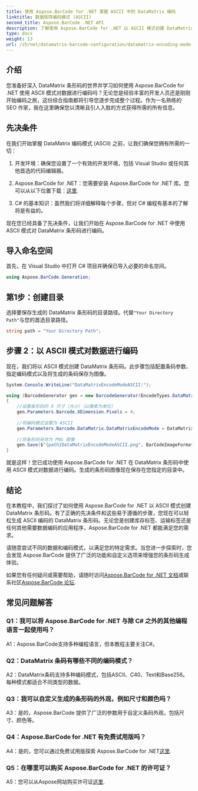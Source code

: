 ```yaml
---
title: 使用 Aspose.BarCode for .NET 掌握 ASCII 中的 DataMatrix 编码
linktitle: 数据矩阵编码模式 (ASCII)
second_title: Aspose.BarCode .NET API
description: 了解使用 Aspose.BarCode for .NET 以 ASCII 模式创建 DataMatrix 条形码。开发人员的分步指南。
type: docs
weight: 13
url: /zh/net/datamatrix-barcode-configuration/datamatrix-encoding-mode-ascii/
---
```

## 介绍

您准备好深入 DataMatrix 条形码的世界并学习如何使用 Aspose.BarCode for .NET 使用 ASCII 模式对数据进行编码吗？无论您是经验丰富的开发人员还是刚刚开始编码之旅，这份综合指南都将引导您逐步完成整个过程。作为一名熟练的 SEO 作家，我在这里确保您以清晰且引人入胜的方式获得所需的所有信息。

## 先决条件

在我们开始掌握 DataMatrix 编码模式 (ASCII) 之前，让我们确保您拥有所需的一切：

1. 开发环境：确保您设置了一个有效的开发环境，包括 Visual Studio 或任何其他首选的代码编辑器。

2.  Aspose.BarCode for .NET：您需要安装 Aspose.BarCode for .NET 库。您可以从以下位置下载：[这里](https://releases.aspose.com/barcode/net/).

3. C# 的基本知识：虽然我们将详细解释每个步骤，但对 C# 编程有基本的了解将是有益的。

现在您已经具备了先决条件，让我们开始在 Aspose.BarCode for .NET 中使用 ASCII 模式对 DataMatrix 条形码进行编码。

## 导入命名空间

首先，在 Visual Studio 中打开 C# 项目并确保已导入必要的命名空间。

```csharp
using Aspose.BarCode.Generation;
```

## 第1步：创建目录

选择要保存生成的 DataMatrix 条形码的目录路径。代替`"Your Directory Path"`与您的首选目录路径。

```csharp
string path = "Your Directory Path";
```

## 步骤 2：以 ASCII 模式对数据进行编码

现在，我们将以 ASCII 模式创建 DataMatrix 条形码。此步骤包括配置条码参数、指定编码模式以及将生成的条码保存为图像。

```csharp
System.Console.WriteLine("DataMatrixEncodeModeASCII:");

using (BarcodeGenerator gen = new BarcodeGenerator(EncodeTypes.DataMatrix, "Aspose"))
{
    //设置条形码的 X 尺寸（大小）（以像素为单位）
    gen.Parameters.Barcode.XDimension.Pixels = 4;
    
    //将编码模式设置为 ASCII
    gen.Parameters.Barcode.DataMatrix.DataMatrixEncodeMode = DataMatrixEncodeMode.ASCII;
    
    //将条形码另存为 PNG 图像
    gen.Save($"{path}DataMatrixEncodeModeASCII.png", BarCodeImageFormat.Png);
}
```

就是这样！您已成功使用 Aspose.BarCode for .NET 在 DataMatrix 条形码中使用 ASCII 模式对数据进行编码。生成的条形码图像现在保存在您指定的目录中。

## 结论

在本教程中，我们探讨了如何使用 Aspose.BarCode for .NET 以 ASCII 模式创建 DataMatrix 条形码。有了正确的先决条件和这些易于遵循的步骤，您现在可以轻松生成 ASCII 编码的 DataMatrix 条形码。无论您是创建库存标签、运输标签还是任何其他需要数据编码的应用程序，Aspose.BarCode for .NET 都能满足您的需求。

请随意尝试不同的数据和编码模式，以满足您的特定需求。当您进一步探索时，您会发现 Aspose.BarCode 提供了广泛的功能和自定义选项来增强您的条形码生成体验。

如果您有任何疑问或需要帮助，请随时访问[Aspose.BarCode for .NET 文档](https://reference.aspose.com/barcode/net/)或联系社区[Aspose.BarCode 论坛](https://forum.aspose.com/c/barcode/13).

## 常见问题解答

### Q1：我可以将 Aspose.BarCode for .NET 与除 C# 之外的其他编程语言一起使用吗？

A1：Aspose.BarCode支持多种编程语言，但本教程主要关注C#。

### Q2：DataMatrix 条码有哪些不同的编码模式？

A2：DataMatrix条码支持多种编码模式，包括ASCII、C40、Text和Base256。每种模式都适合不同类型的数据。

### Q3：我可以自定义生成的条形码的外观，例如尺寸和颜色吗？

A3：是的，Aspose.BarCode 提供了广泛的参数用于自定义条码外观，包括尺寸、颜色等。

### Q4：Aspose.BarCode for .NET 有免费试用版吗？

 A4：是的，您可以通过免费试用版探索 Aspose.BarCode for .NET[这里](https://releases.aspose.com/).

### Q5：在哪里可以购买 Aspose.BarCode for .NET 的许可证？

 A5：您可以从Aspose网站购买许可证[这里](https://purchase.aspose.com/buy).